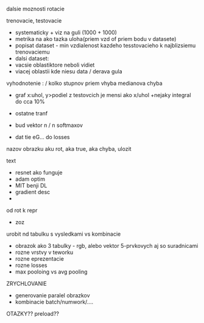 dalsie moznosti rotacie



trenovacie, testovacie
- systematicky + viz na guli (1000 + 1000)
- metrika na ako tazka uloha(priem vzd of priem bodu v datasete)
- popisat dataset - min vzdialenost kazdeho tesstovacieho k najblizsiemu trenovaciemu
- dalsi dataset:
- vacsie oblastiktore neboli vidiet
- viacej oblastii kde niesu data / derava gula


vyhodnotenie : 
/ kolko stupnov priem vhyba
medianova chyba
- graf x:uhol, y>podiel z testovcich je mensi ako x/uhol
+nejaky integral do cca 10%


- ostatne tranf
- bud vektor n
/ n softmaxov

- dat tie eG... do losses


nazov obrazku aku rot, aka true, aka chyba, ulozit



text
- resnet ako funguje
- adam optim
- MIT benji DL
- gradient desc
-

od rot k repr
- zoz

urobit nd tabulku s vysledkami vs kombinacie
- obrazok ako 3 tabulky - rgb, alebo vektor 5-prvkovych aj so suradnicami
- rozne vrstvy v teworku
- rozne eprezentacie
- rozne losses
- max pooloing vs avg pooling


ZRYCHLOVANIE
- generovanie paralel obrazkov
- kombinacie batch/numwork/....



OTAZKY??
preload??
